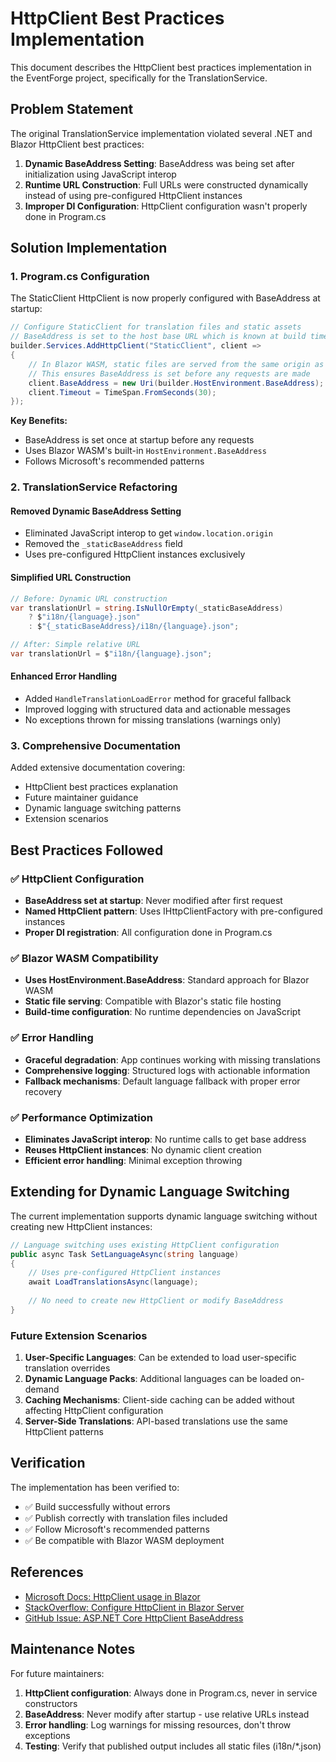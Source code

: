 # HttpClient Best Practices Implementation

This document describes the HttpClient best practices implementation in the EventForge project, specifically for the TranslationService.

## Problem Statement

The original TranslationService implementation violated several .NET and Blazor HttpClient best practices:

1. **Dynamic BaseAddress Setting**: BaseAddress was being set after initialization using JavaScript interop
2. **Runtime URL Construction**: Full URLs were constructed dynamically instead of using pre-configured HttpClient instances
3. **Improper DI Configuration**: HttpClient configuration wasn't properly done in Program.cs

## Solution Implementation

### 1. Program.cs Configuration

The StaticClient HttpClient is now properly configured with BaseAddress at startup:

```csharp
// Configure StaticClient for translation files and static assets
// BaseAddress is set to the host base URL which is known at build time in Blazor WASM
builder.Services.AddHttpClient("StaticClient", client =>
{
    // In Blazor WASM, static files are served from the same origin as the app
    // This ensures BaseAddress is set before any requests are made
    client.BaseAddress = new Uri(builder.HostEnvironment.BaseAddress);
    client.Timeout = TimeSpan.FromSeconds(30);
});
```

**Key Benefits:**
- BaseAddress is set once at startup before any requests
- Uses Blazor WASM's built-in `HostEnvironment.BaseAddress`
- Follows Microsoft's recommended patterns

### 2. TranslationService Refactoring

#### Removed Dynamic BaseAddress Setting
- Eliminated JavaScript interop to get `window.location.origin`
- Removed the `_staticBaseAddress` field
- Uses pre-configured HttpClient instances exclusively

#### Simplified URL Construction
```csharp
// Before: Dynamic URL construction
var translationUrl = string.IsNullOrEmpty(_staticBaseAddress) 
    ? $"i18n/{language}.json" 
    : $"{_staticBaseAddress}/i18n/{language}.json";

// After: Simple relative URL
var translationUrl = $"i18n/{language}.json";
```

#### Enhanced Error Handling
- Added `HandleTranslationLoadError` method for graceful fallback
- Improved logging with structured data and actionable messages
- No exceptions thrown for missing translations (warnings only)

### 3. Comprehensive Documentation

Added extensive documentation covering:
- HttpClient best practices explanation
- Future maintainer guidance
- Dynamic language switching patterns
- Extension scenarios

## Best Practices Followed

### ✅ HttpClient Configuration
- **BaseAddress set at startup**: Never modified after first request
- **Named HttpClient pattern**: Uses IHttpClientFactory with pre-configured instances
- **Proper DI registration**: All configuration done in Program.cs

### ✅ Blazor WASM Compatibility
- **Uses HostEnvironment.BaseAddress**: Standard approach for Blazor WASM
- **Static file serving**: Compatible with Blazor's static file hosting
- **Build-time configuration**: No runtime dependencies on JavaScript

### ✅ Error Handling
- **Graceful degradation**: App continues working with missing translations
- **Comprehensive logging**: Structured logs with actionable information
- **Fallback mechanisms**: Default language fallback with proper error recovery

### ✅ Performance Optimization
- **Eliminates JavaScript interop**: No runtime calls to get base address
- **Reuses HttpClient instances**: No dynamic client creation
- **Efficient error handling**: Minimal exception throwing

## Extending for Dynamic Language Switching

The current implementation supports dynamic language switching without creating new HttpClient instances:

```csharp
// Language switching uses existing HttpClient configuration
public async Task SetLanguageAsync(string language)
{
    // Uses pre-configured HttpClient instances
    await LoadTranslationsAsync(language);
    
    // No need to create new HttpClient or modify BaseAddress
}
```

### Future Extension Scenarios

1. **User-Specific Languages**: Can be extended to load user-specific translation overrides
2. **Dynamic Language Packs**: Additional languages can be loaded on-demand
3. **Caching Mechanisms**: Client-side caching can be added without affecting HttpClient configuration
4. **Server-Side Translations**: API-based translations use the same HttpClient patterns

## Verification

The implementation has been verified to:
- ✅ Build successfully without errors
- ✅ Publish correctly with translation files included
- ✅ Follow Microsoft's recommended patterns
- ✅ Be compatible with Blazor WASM deployment

## References

- [Microsoft Docs: HttpClient usage in Blazor](https://learn.microsoft.com/en-us/answers/questions/437107/httpclient-not-fetching-baseaddress)
- [StackOverflow: Configure HttpClient in Blazor Server](https://stackoverflow.com/questions/63828177/how-to-configure-httpclient-base-address-in-blazor-server-using-ihttpclientfacto)
- [GitHub Issue: ASP.NET Core HttpClient BaseAddress](https://github.com/dotnet/aspnetcore/issues/25758)

## Maintenance Notes

For future maintainers:
1. **HttpClient configuration**: Always done in Program.cs, never in service constructors
2. **BaseAddress**: Never modify after startup - use relative URLs instead
3. **Error handling**: Log warnings for missing resources, don't throw exceptions
4. **Testing**: Verify that published output includes all static files (i18n/*.json)